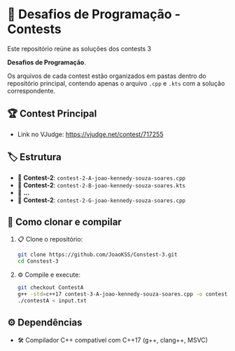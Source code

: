 # 🎯 Desafios de Programação - Contests

Este repositório reúne as soluções dos contests 3 

**Desafios de Programação**.

Os arquivos de cada contest estão organizados em pastas dentro do repositório principal, contendo apenas o arquivo `.cpp` e `.kts` com a solução correspondente.

## 🏆 Contest Principal

- Link no VJudge: https://vjudge.net/contest/717255
## 🏷️ Estrutura

- 🔹 **Contest-2**: `contest-2-A-joao-kennedy-souza-soares.cpp`
- 🔹 **Contest-2**: `contest-2-B-joao-kennedy-souza-soares.kts`
- 🔹 **...**
- 🔹 **Contest-2**: `contest-2-G-joao-kennedy-souza-soares.cpp`

## 🚀 Como clonar e compilar

1. 📋 Clone o repositório:
   ```bash
   git clone https://github.com/JoaoKSS/Constest-3.git
   cd Constest-3
   ```

2. ⚙️ Compile e execute:
   ```bash
   git checkout ContestA
   g++ -std=c++17 contest-3-A-joao-kennedy-souza-soares.cpp -o contestA
   ./contestA < input.txt
   ```

## ⚙️ Dependências

- 🛠️ Compilador C++ compatível com C++17 (g++, clang++, MSVC)
